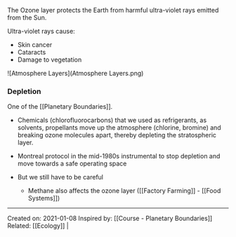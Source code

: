 The Ozone layer protects the Earth from harmful ultra-violet rays emitted from the Sun.

Ultra-violet rays cause:
- Skin cancer
- Cataracts
- Damage to vegetation

![Atmosphere Layers](Atmosphere Layers.png)

### Depletion
One of the [[Planetary Boundaries]].

- Chemicals (chlorofluorocarbons) that we used as refrigerants, as solvents, propellants move up the atmosphere (chlorine, bromine) and breaking ozone molecules apart, thereby depleting the stratospheric layer.

- Montreal protocol in the mid-1980s instrumental to stop depletion and move towards a safe operating space
- But we still have to be careful
	- Methane also affects the ozone layer ([[Factory Farming]] - [[Food Systems]])

-------------------
Created on: 2021-01-08
Inspired by: [[Course - Planetary Boundaries]]
Related: [[Ecology]] |